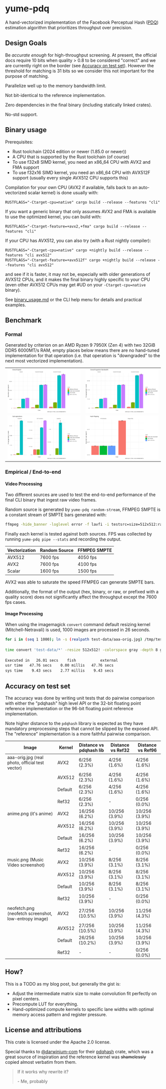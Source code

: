 # yume-pdq

A hand-vectorized implementation of the Facebook Perceptual Hash ([PDQ](https://github.com/facebook/ThreatExchange/tree/main/pdq)) estimation algorithm that prioritizes throughput over precision.

## Design Goals

Be _accurate enough_ for high-throughput screening. At present, the official docs require 10 bits when quality > 0.8 to be considered "correct" and we are currently right on the border (see [Accuracy on test set](#accuracy-on-test-set)). However the threshold for matching is 31 bits so we consider this not important for the purpose of matching.

Parallelize well up to the memory bandwidth limit.

Not bit-identical to the reference implementation.

Zero dependencies in the final binary (including statically linked crates).

No-std support.

## Binary usage

Prerequisites:
- Rust toolchain (2024 edition or newer (1.85.0 or newer))
- A CPU that is supported by the Rust toolchain (of course)
- To use f32x8 SIMD kernel, you need an x86_64 CPU with AVX2 and FMA support
- To use f32x16 SIMD kernel, you need an x86_64 CPU with AVX512F support (usually every single AVX512 CPU supports this)

Compilation for your own CPU (AVX2 if available, falls back to an auto-vectorized scalar kernel) is done usually with:

```
RUSTFLAGS="-Ctarget-cpu=native" cargo build --release --features "cli"
```

If you want a generic binary that only assumes AVX2 and FMA is available to use the optimized kernel, you can build with:

```
RUSTFLAGS="-Ctarget-feature=+avx2,+fma" cargo build --release --features "cli"
```

If your CPU has AVX512, you can also try (with a Rust nightly compiler):

```
RUSTFLAGS="-Ctarget-cpu=native" cargo +nightly build --release --features "cli avx512"
RUSTFLAGS="-Ctarget-feature=+avx512f" cargo +nightly build --release --features "cli avx512"
```

and see if it is faster, it may not be, especially with older generations of AVX512 CPUs, and it makes the final binary highly specific to your CPU (even other AVX512 CPUs may get #UD on your `-Ctarget-cpu=native` binary).


See [binary_usage.md](binary_usage.md) or the CLI help menu for details and practical examples.

## Benchmark

### Formal

Generated by criterion on an AMD Ryzen 9 7950X (Zen 4) with two 32GiB DDR5 6000MT/s RAM, empty places below means there are no hand-tuned implementation for that operation (i.e. that operation is "downgraded" to the next most vectorized implementation).

|                                                             |                                                 |
| ----------------------------------------------------------- | ----------------------------------------------- |
| ![Benchmark overall operations](bench-plot/overall_ops.jpg) | ![Benchmark overall](bench-plot/overall.jpg)    |
| ![Benchmark sub-operations](bench-plot/sub.jpg)             | ![Benchmark hash-flipping](bench-plot/flip.jpg) |


### Empirical / End-to-end

#### Video Processing

Two different sources are used to test the end-to-end performance of the final CLI binary that ingest raw video frames.

Random source is generated by `yume-pdq random-stream`, FFMPEG SMPTE is a constant stream of SMPTE bars generated with:

```sh
ffmpeg -hide_banner -loglevel error -f lavfi -i testsrc=size=512x512:rate=1  -pix_fmt gray  -f rawvideo -
```

Finally each kernel is tested against both sources. FPS was collected by running `yume-pdq pipe --stats` and recording the output.

| Vectorization | Random Source | FFMPEG SMPTE |
| ------------- | ------------- | ------------ |
| AVX512        | 7600 fps      | 4050 fps     |
| AVX2          | 7600 fps      | 4100 fps     |
| Scalar        | 1600 fps      | 1500 fps     |

AVX2 was able to saturate the speed FFMPEG can generate SMPTE bars.

Additionally, the format of the output (hex, binary, or raw, or prefixed with a quality score) does not significantly affect the throughput except the 7600 fps cases.

#### Image Processing

When using the imagemagick `convert` command default resizing kernel (Mitchell-Netravali) is used, 1000 images are processed in 26 seconds.

```bash
for i in (seq 1 1000); ln -s (realpath test-data/aaa-orig.jpg) /tmp/test/$i.jpg; end

time convert 'test-data/*' -resize 512x512! -colorspace gray -depth 8 gray:-  | yume-pdq pipe -f 'hex+lf'

Executed in   26.01 secs    fish           external
usr time   47.76 secs    0.00 millis   47.76 secs
sys time    9.43 secs    2.77 millis    9.43 secs
```

## Accuracy on test set

The accuracy was done by writing unit tests that do pairwise comparison with either the "pdqhash" high level API or the 32-bit floating point reference implementation or the 96-bit floating point reference implementation.

Note higher distance to the `pdqhash` library is expected as they have mandatory preprocessing steps that cannot be slipped by the exposed API. The "reference" implementation is a more faithful pairwise comparison.

| Image                                                 | Kernel  | Distance vs pdqhash lib | Distance vs Ref32 | Distance vs Ref96 |
| ----------------------------------------------------- | ------- | ----------------------- | ----------------- | ----------------- |
| aaa-orig.jpg (real photo, official test vector)       | AVX2    | 6/256 (2.3%)            | 4/256 (1.6%)      | 4/256 (1.6%)      |
|                                                       | AVX512  | 6/256 (2.3%)            | 4/256 (1.6%)      | 4/256 (1.6%)      |
|                                                       | Default | 6/256 (2.3%)            | 4/256 (1.6%)      | 4/256 (1.6%)      |
|                                                       | Ref32   | 6/256 (2.3%)            | -                 | 0/256 (0.0%)      |
| anime.png (it's anime)                                | AVX2    | 16/256 (6.2%)           | 10/256 (3.9%)     | 10/256 (3.9%)     |
|                                                       | AVX512  | 16/256 (6.2%)           | 10/256 (3.9%)     | 10/256 (3.9%)     |
|                                                       | Default | 16/256 (6.2%)           | 10/256 (3.9%)     | 10/256 (3.9%)     |
|                                                       | Ref32   | 16/256 (6.2%)           | -                 | 0/256 (0.0%)      |
| music.png (Music Video screenshot)                    | AVX2    | 10/256 (3.9%)           | 8/256 (3.1%)      | 8/256 (3.1%)      |
|                                                       | AVX512  | 10/256 (3.9%)           | 8/256 (3.1%)      | 8/256 (3.1%)      |
|                                                       | Default | 10/256 (3.9%)           | 8/256 (3.1%)      | 8/256 (3.1%)      |
|                                                       | Ref32   | 10/256 (3.9%)           | -                 | 0/256 (0.0%)      |
| neofetch.png (neofetch screenshot, low-entropy image) | AVX2    | 27/256 (10.5%)          | 10/256 (3.9%)     | 11/256 (4.3%)     |
|                                                       | AVX512  | 27/256 (10.5%)          | 10/256 (3.9%)     | 11/256 (4.3%)     |
|                                                       | Default | 26/256 (10.2%)          | 10/256 (3.9%)     | 10/256 (3.9%)     |
|                                                       | Ref32   | -                       | -                 | 0/256 (0.0%)      |


## How?

This is a TODO as my blog post, but generally the gist is:

- Adjust the intermediate matrix size to make convolution fit perfectly on pixel centers.
- Precompute LUT for everything.
- Hand-optimized compute kernels to specific lane widths with optimal memory access pattern and register pressure.

## License and attributions

This crate is licensed under the Apache 2.0 license.

Special thanks to [@darwinium-com](https://github/darwinium-com) for their [pdqhash](https://crates.io/crates/pdqhash) crate, which was a great source of inspiration and the reference kernel
was ~~shamelessly~~ copied almost verbatim from them.

> If it works why rewrite it?
>
> \- Me, probably